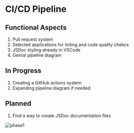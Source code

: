 # CI/CD Pipeline

## Functional Aspects
1) Pull request system
2) Selected applications for linting and code quality chekcs
3) JSDoc styling already in VSCode
4) Genral pipeline diagram

## In Progress
1) Creating a GitHub actions system
2) Expanding pipeline diagram if needed

## Planned
1) Find a way to create JSDoc documentation files


![phase1](https://user-images.githubusercontent.com/47440034/141734072-2e38fcd2-5522-4761-b16c-5726efea1b8b.png)
